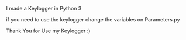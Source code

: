 I made a Keylogger in Python 3

if you need to use the keylogger change the variables on Parameters.py

Thank You for Use my Keylogger :)